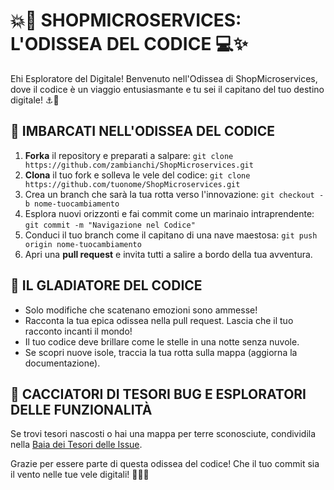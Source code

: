 # 💥🚀 SHOPMICROSERVICES: L'ODISSEA DEL CODICE 💻✨

Ehi Esploratore del Digitale! Benvenuto nell'Odissea di ShopMicroservices, dove il codice è un viaggio entusiasmante e tu sei il capitano del tuo destino digitale! ⚓🌌

## 🚀 IMBARCATI NELL'ODISSEA DEL CODICE

1. **Forka** il repository e preparati a salpare: `git clone https://github.com/zambianchi/ShopMicroservices.git`
2. **Clona** il tuo fork e solleva le vele del codice: `git clone https://github.com/tuonome/ShopMicroservices.git`
3. Crea un branch che sarà la tua rotta verso l'innovazione: `git checkout -b nome-tuocambiamento`
4. Esplora nuovi orizzonti e fai commit come un marinaio intraprendente: `git commit -m "Navigazione nel Codice"`
5. Conduci il tuo branch come il capitano di una nave maestosa: `git push origin nome-tuocambiamento`
6. Apri una **pull request** e invita tutti a salire a bordo della tua avventura.

## 🌟 IL GLADIATORE DEL CODICE

- Solo modifiche che scatenano emozioni sono ammesse!
- Racconta la tua epica odissea nella pull request. Lascia che il tuo racconto incanti il mondo!
- Il tuo codice deve brillare come le stelle in una notte senza nuvole.
- Se scopri nuove isole, traccia la tua rotta sulla mappa (aggiorna la documentazione).

## 🧭 CACCIATORI DI TESORI BUG E ESPLORATORI DELLE FUNZIONALITÀ

Se trovi tesori nascosti o hai una mappa per terre sconosciute, condividila nella [Baia dei Tesori delle Issue](https://github.com/zambianchi/ShopMicroservices/issues).

Grazie per essere parte di questa odissea del codice! Che il tuo commit sia il vento nelle tue vele digitali! 🚢💨🚀
